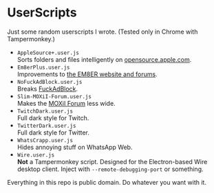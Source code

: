 # UserScripts

Just some random userscripts I wrote. (Tested only in Chrome with Tampermonkey.)

* `AppleSource+.user.js`  
  Sorts folders and files intelligently on [opensource.apple.com](https://opensource.apple.com).
* `Em8erPlus.user.js`  
  Improvements to [the EM8ER website and forums](https://forums.em8er.com/).
* `NoFuckAdBlock.user.js`  
  Breaks [FuckAdBlock](https://github.com/sitexw/FuckAdBlock).
* `Slim-MOXiI-Forum.user.js`  
  Makes the [MOXiI Forum](http://www.newosxbook.com/forum/index.php) less wide.
* `TwitchDark.user.js`  
  Full dark style for Twitch.
* `TwitterDark.user.js`  
  Full dark style for Twitter.
* `WhatsCrapp.user.js`  
  Hides annoying stuff on WhatsApp Web.
* `Wire.user.js`  
  **Not** a Tampermonkey script. Designed for the Electron-based Wire desktop client. Inject with `--remote-debugging-port` or something.

Everything in this repo is public domain. Do whatever you want with it.
